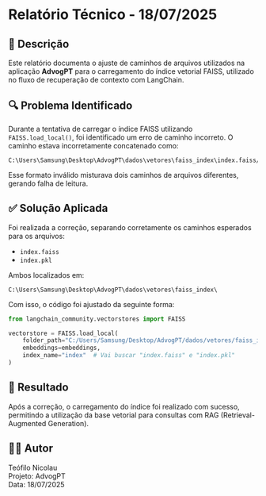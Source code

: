# Relatório Técnico - 18/07/2025

## 📌 Descrição
Este relatório documenta o ajuste de caminhos de arquivos utilizados na aplicação **AdvogPT** para o carregamento do índice vetorial FAISS, utilizado no fluxo de recuperação de contexto com LangChain.

## 🔍 Problema Identificado
Durante a tentativa de carregar o índice FAISS utilizando `FAISS.load_local()`, foi identificado um erro de caminho incorreto. O caminho estava incorretamente concatenado como:

```
C:\Users\Samsung\Desktop\AdvogPT\dados\vetores\faiss_index\index.faiss/C:\Users\Samsung\Desktop\AdvogPT\dados\vetores\faiss_index\index.pkl
```

Esse formato inválido misturava dois caminhos de arquivos diferentes, gerando falha de leitura.

## ✅ Solução Aplicada

Foi realizada a correção, separando corretamente os caminhos esperados para os arquivos:

- `index.faiss`
- `index.pkl`

Ambos localizados em:

```
C:\Users\Samsung\Desktop\AdvogPT\dados\vetores\faiss_index\
```

Com isso, o código foi ajustado da seguinte forma:

```python
from langchain_community.vectorstores import FAISS

vectorstore = FAISS.load_local(
    folder_path="C:/Users/Samsung/Desktop/AdvogPT/dados/vetores/faiss_index",
    embeddings=embeddings,
    index_name="index"  # Vai buscar "index.faiss" e "index.pkl"
)
```

## 🧪 Resultado
Após a correção, o carregamento do índice foi realizado com sucesso, permitindo a utilização da base vetorial para consultas com RAG (Retrieval-Augmented Generation).

## 👨‍💻 Autor
Teófilo Nicolau  
Projeto: AdvogPT  
Data: 18/07/2025
